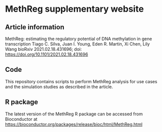 # MethReg supplementary website

## Article information

MethReg: estimating the regulatory potential of DNA methylation in gene transcription
Tiago C. Silva, Juan I. Young, Eden R. Martin, Xi Chen, Lily Wang
bioRxiv 2021.02.18.431696; doi: https://doi.org/10.1101/2021.02.18.431696

## Code

This repository contains scripts to perform MethReg analysis for use cases and the simulation studies as described in the article.

## R package
The latest version of the MethReg R package can be accessed from Bioconductor at https://bioconductor.org/packages/release/bioc/html/MethReg.html
